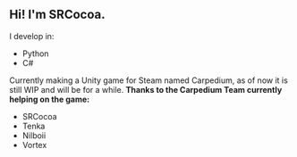 ## Hi! I'm SRCocoa.

I develop in:
- Python
- C#

Currently making a Unity game for Steam named Carpedium, as of now it is still WIP and will be for a while.
**Thanks to the Carpedium Team currently helping on the game:**
- SRCocoa
- Tenka
- Nilboii
- Vortex
